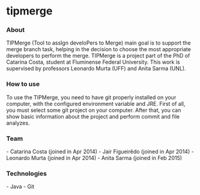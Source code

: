 # tipmerge

<h3>About</h3>
    TIPMerge (Tool to assIgn  develoPers to Merge) main goal is to support the merge branch task, helping in the decision to choose the most appropriate developers to perform the merge.
		TIPMerge is a project part of the PhD of Catarina Costa, student at Fluminense Federal University. This work is supervised by professors Leonardo Murta (UFF) and Anita Sarma (UNL).

<h3>How to use</h3>
	To use the TIPMerge, you need to have git properly installed on your computer, with the configured environment variable and JRE.
	First of all, you must select some git project on your computer. After that, you can show basic information about the project and perform commit and file analyzes.

<h3>Team</h3>
	- Catarina Costa (joined in Apr 2014)
	- Jair Figueirêdo (joined in Apr 2014)
	- Leonardo Murta (joined in Apr 2014)
	- Anita Sarma (joined in Feb 2015)
	
<h3>Technologies</h3>
	- Java
	- Git
